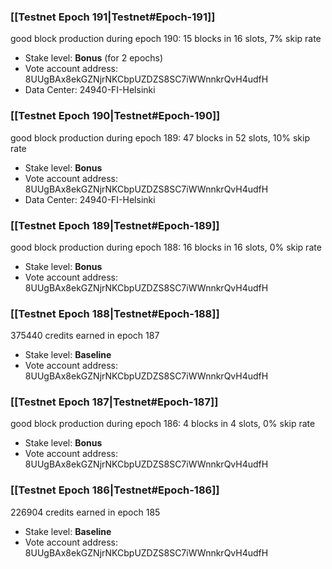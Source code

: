### [[Testnet Epoch 191|Testnet#Epoch-191]]
good block production during epoch 190: 15 blocks in 16 slots, 7% skip rate
* Stake level: **Bonus** (for 2 epochs)
* Vote account address: 8UUgBAx8ekGZNjrNKCbpUZDZS8SC7iWWnnkrQvH4udfH
* Data Center: 24940-FI-Helsinki
### [[Testnet Epoch 190|Testnet#Epoch-190]]
good block production during epoch 189: 47 blocks in 52 slots, 10% skip rate
* Stake level: **Bonus**
* Vote account address: 8UUgBAx8ekGZNjrNKCbpUZDZS8SC7iWWnnkrQvH4udfH
* Data Center: 24940-FI-Helsinki
### [[Testnet Epoch 189|Testnet#Epoch-189]]
good block production during epoch 188: 16 blocks in 16 slots, 0% skip rate
* Stake level: **Bonus**
* Vote account address: 8UUgBAx8ekGZNjrNKCbpUZDZS8SC7iWWnnkrQvH4udfH
### [[Testnet Epoch 188|Testnet#Epoch-188]]
375440 credits earned in epoch 187
* Stake level: **Baseline**
* Vote account address: 8UUgBAx8ekGZNjrNKCbpUZDZS8SC7iWWnnkrQvH4udfH
### [[Testnet Epoch 187|Testnet#Epoch-187]]
good block production during epoch 186: 4 blocks in 4 slots, 0% skip rate
* Stake level: **Bonus**
* Vote account address: 8UUgBAx8ekGZNjrNKCbpUZDZS8SC7iWWnnkrQvH4udfH
### [[Testnet Epoch 186|Testnet#Epoch-186]]
226904 credits earned in epoch 185
* Stake level: **Baseline**
* Vote account address: 8UUgBAx8ekGZNjrNKCbpUZDZS8SC7iWWnnkrQvH4udfH